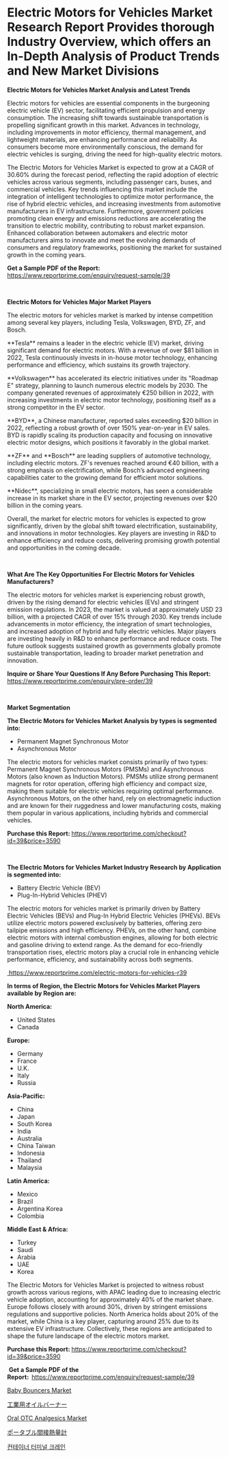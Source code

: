 <p><h1>Electric Motors for Vehicles Market Research Report Provides thorough Industry Overview, which offers an In-Depth Analysis of Product Trends and New Market Divisions</h1></p><p><strong>Electric Motors for Vehicles Market Analysis and Latest Trends</strong></p>
<p><p>Electric motors for vehicles are essential components in the burgeoning electric vehicle (EV) sector, facilitating efficient propulsion and energy consumption. The increasing shift towards sustainable transportation is propelling significant growth in this market. Advances in technology, including improvements in motor efficiency, thermal management, and lightweight materials, are enhancing performance and reliability. As consumers become more environmentally conscious, the demand for electric vehicles is surging, driving the need for high-quality electric motors.</p><p>The Electric Motors for Vehicles Market is expected to grow at a CAGR of 30.60% during the forecast period, reflecting the rapid adoption of electric vehicles across various segments, including passenger cars, buses, and commercial vehicles. Key trends influencing this market include the integration of intelligent technologies to optimize motor performance, the rise of hybrid electric vehicles, and increasing investments from automotive manufacturers in EV infrastructure. Furthermore, government policies promoting clean energy and emissions reductions are accelerating the transition to electric mobility, contributing to robust market expansion. Enhanced collaboration between automakers and electric motor manufacturers aims to innovate and meet the evolving demands of consumers and regulatory frameworks, positioning the market for sustained growth in the coming years.</p></p>
<p><strong>Get a Sample PDF of the Report:&nbsp;</strong> <a href="https://www.reportprime.com/enquiry/request-sample/39">https://www.reportprime.com/enquiry/request-sample/39</a></p>
<p>&nbsp;</p>
<p><strong>Electric Motors for Vehicles Major Market Players</strong></p>
<p><p>The electric motors for vehicles market is marked by intense competition among several key players, including Tesla, Volkswagen, BYD, ZF, and Bosch. </p><p>**Tesla** remains a leader in the electric vehicle (EV) market, driving significant demand for electric motors. With a revenue of over $81 billion in 2022, Tesla continuously invests in in-house motor technology, enhancing performance and efficiency, which sustains its growth trajectory.</p><p>**Volkswagen** has accelerated its electric initiatives under its "Roadmap E" strategy, planning to launch numerous electric models by 2030. The company generated revenues of approximately €250 billion in 2022, with increasing investments in electric motor technology, positioning itself as a strong competitor in the EV sector.</p><p>**BYD**, a Chinese manufacturer, reported sales exceeding $20 billion in 2022, reflecting a robust growth of over 150% year-on-year in EV sales. BYD is rapidly scaling its production capacity and focusing on innovative electric motor designs, which positions it favorably in the global market.</p><p>**ZF** and **Bosch** are leading suppliers of automotive technology, including electric motors. ZF's revenues reached around €40 billion, with a strong emphasis on electrification, while Bosch’s advanced engineering capabilities cater to the growing demand for efficient motor solutions.</p><p>**Nidec**, specializing in small electric motors, has seen a considerable increase in its market share in the EV sector, projecting revenues over $20 billion in the coming years. </p><p>Overall, the market for electric motors for vehicles is expected to grow significantly, driven by the global shift toward electrification, sustainability, and innovations in motor technologies. Key players are investing in R&D to enhance efficiency and reduce costs, delivering promising growth potential and opportunities in the coming decade.</p></p>
<p>&nbsp;</p>
<p><strong>What Are The Key Opportunities For Electric Motors for Vehicles Manufacturers?</strong></p>
<p><p>The electric motors for vehicles market is experiencing robust growth, driven by the rising demand for electric vehicles (EVs) and stringent emission regulations. In 2023, the market is valued at approximately USD 23 billion, with a projected CAGR of over 15% through 2030. Key trends include advancements in motor efficiency, the integration of smart technologies, and increased adoption of hybrid and fully electric vehicles. Major players are investing heavily in R&D to enhance performance and reduce costs. The future outlook suggests sustained growth as governments globally promote sustainable transportation, leading to broader market penetration and innovation.</p></p>
<p><strong>Inquire or Share Your Questions If Any Before Purchasing This Report:</strong> <a href="https://www.reportprime.com/enquiry/pre-order/39">https://www.reportprime.com/enquiry/pre-order/39</a></p>
<p>&nbsp;</p>
<p><strong>Market Segmentation</strong></p>
<p><strong>The Electric Motors for Vehicles Market Analysis by types is segmented into:</strong></p>
<p><ul><li>Permanent Magnet Synchronous Motor</li><li>Asynchronous Motor</li></ul></p>
<p><p>The electric motors for vehicles market consists primarily of two types: Permanent Magnet Synchronous Motors (PMSMs) and Asynchronous Motors (also known as Induction Motors). PMSMs utilize strong permanent magnets for rotor operation, offering high efficiency and compact size, making them suitable for electric vehicles requiring optimal performance. Asynchronous Motors, on the other hand, rely on electromagnetic induction and are known for their ruggedness and lower manufacturing costs, making them popular in various applications, including hybrids and commercial vehicles.</p></p>
<p><strong>Purchase this Report:&nbsp;</strong><a href="https://www.reportprime.com/checkout?id=39&price=3590">https://www.reportprime.com/checkout?id=39&price=3590</a></p>
<p>&nbsp;</p>
<p><strong>The Electric Motors for Vehicles Market Industry Research by Application is segmented into:</strong></p>
<p><ul><li>Battery Electric Vehicle (BEV)</li><li>Plug-In-Hybrid Vehicles (PHEV)</li></ul></p>
<p><p>The electric motors for vehicles market is primarily driven by Battery Electric Vehicles (BEVs) and Plug-In Hybrid Electric Vehicles (PHEVs). BEVs utilize electric motors powered exclusively by batteries, offering zero tailpipe emissions and high efficiency. PHEVs, on the other hand, combine electric motors with internal combustion engines, allowing for both electric and gasoline driving to extend range. As the demand for eco-friendly transportation rises, electric motors play a crucial role in enhancing vehicle performance, efficiency, and sustainability across both segments.</p></p>
<p><a href="https://www.reportprime.com/electric-motors-for-vehicles-r39">&nbsp;https://www.reportprime.com/electric-motors-for-vehicles-r39</a></p>
<p><strong>In terms of Region, the Electric Motors for Vehicles Market Players available by Region are:</strong></p>
<p>
    <p> <strong> North America: </strong>
        <ul>
            <li>United States</li>
            <li>Canada</li>
        </ul>
        </p> 
    <p> <strong> Europe: </strong>
        <ul>
            <li>Germany</li>
            <li>France</li>
            <li>U.K.</li>
            <li>Italy</li>
            <li>Russia</li>
        </ul>
        </p> 
    <p> <strong> Asia-Pacific: </strong>
        <ul>
            <li>China</li>
            <li>Japan</li>
            <li>South Korea</li>
            <li>India</li>
            <li>Australia</li>
            <li>China Taiwan</li>
            <li>Indonesia</li>
            <li>Thailand</li>
            <li>Malaysia</li>
        </ul>
        </p> 
    <p> <strong> Latin America: </strong>
        <ul>
            <li>Mexico</li>
            <li>Brazil</li>
            <li>Argentina Korea</li>
            <li>Colombia</li>
        </ul>
        </p> 
    <p> <strong> Middle East & Africa: </strong>
        <ul>
            <li>Turkey</li>
            <li>Saudi</li>
            <li>Arabia</li>
            <li>UAE</li>
            <li>Korea</li>
        </ul>
    </p>
    </p>
<p><p>The Electric Motors for Vehicles Market is projected to witness robust growth across various regions, with APAC leading due to increasing electric vehicle adoption, accounting for approximately 40% of the market share. Europe follows closely with around 30%, driven by stringent emissions regulations and supportive policies. North America holds about 20% of the market, while China is a key player, capturing around 25% due to its extensive EV infrastructure. Collectively, these regions are anticipated to shape the future landscape of the electric motors market.</p></p>
<p><strong>Purchase this Report: </strong><a href="https://www.reportprime.com/checkout?id=39&price=3590">https://www.reportprime.com/checkout?id=39&price=3590</a></p>
<p>&nbsp;<strong>Get a Sample PDF of the Report:&nbsp;&nbsp;</strong><a href="https://www.reportprime.com/enquiry/request-sample/39">https://www.reportprime.com/enquiry/request-sample/39</a></p>
<p><strong></strong></p>
<p><p><a href="https://issuu.com/reportprime-2/docs/baby-bouncers-market-size-2030.pptx_82232c0adaa5ab">Baby Bouncers Market</a></p><p><a href="https://medium.com/@lavonnedefsmc/%E5%B7%A5%E6%A5%AD%E7%94%A8%E3%82%AA%E3%82%A4%E3%83%AB%E3%83%90%E3%83%BC%E3%83%8A%E3%83%BC%E5%B8%82%E5%A0%B4%E3%81%AE%E5%8B%95%E5%90%91%E3%82%92%E6%8E%A2%E3%82%8B-%E3%82%B0%E3%83%AD%E3%83%BC%E3%83%90%E3%83%AB%E3%83%88%E3%83%AC%E3%83%B3%E3%83%89%E3%81%A8%E5%B0%86%E6%9D%A5%E3%81%AE%E6%88%90%E9%95%B7%E3%81%AE%E5%8F%AF%E8%83%BD%E6%80%A7-2024%E5%B9%B4-2031%E5%B9%B4-113%E3%83%9A%E3%83%BC%E3%82%B8%E3%81%A7%E3%82%AB%E3%83%90%E3%83%BC%E3%81%95%E3%82%8C%E3%81%A6%E3%81%84%E3%81%BE%E3%81%99-348cb0aa2edd">工業用オイルバーナー</a></p><p><a href="https://issuu.com/reportprime-2/docs/oral-otc-analgesics-market-size-203_0094c9e67b8273">Oral OTC Analgesics Market</a></p><p><a href="https://medium.com/@lavonnedefsmc/%E5%B8%82%E5%A0%B4%E4%BA%88%E6%B8%AC%E3%81%AE%E5%A4%89%E5%8C%96-%E3%82%B0%E3%83%AD%E3%83%BC%E3%83%90%E3%83%AB%E3%83%9D%E3%83%BC%E3%82%BF%E3%83%96%E3%83%AB%E9%96%93%E6%8E%A5%E3%82%AB%E3%83%AD%E3%83%AA%E3%83%A1%E3%83%BC%E3%82%BF%E3%83%BC%E5%B8%82%E5%A0%B4%E3%81%AE%E5%8B%95%E5%90%91%E3%81%A8%E5%B0%86%E6%9D%A5%E3%81%AE%E3%83%88%E3%83%AC%E3%83%B3%E3%83%89-2024-2031-fcc8036491ee">ポータブル間接熱量計</a></p><p><a href="https://medium.com/@greggibson7876/%EC%BB%A8%ED%85%8C%EC%9D%B4%EB%84%88-%ED%84%B0%EB%AF%B8%EB%84%90-%ED%81%AC%EB%A0%88%EC%9D%B8-%EC%8B%9C%EC%9E%A5-%EA%B0%9C%EC%9A%94-2024%EB%85%84%EB%B6%80%ED%84%B0-2031%EB%85%84%EA%B9%8C%EC%A7%80%EC%9D%98-%EA%B8%80%EB%A1%9C%EB%B2%8C-%EC%8B%9C%EC%9E%A5-%EB%8F%99%ED%96%A5-%EB%B0%8F-%ED%96%A5%ED%9B%84-%EC%A0%84%EB%A7%9D-18d09856664e">컨테이너 터미널 크레인</a></p></p>